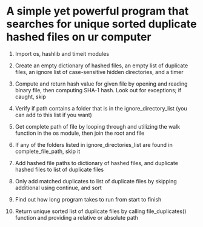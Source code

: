 # A simple yet powerful program that searches for unique sorted duplicate hashed files on ur computer

1. Import os, hashlib and timeit modules

2. Create an empty dictionary of hashed files, an empty list of duplicate files, an ignore list of case-sensitive hidden directories, and a timer

3. Compute and return hash value for given file by opening and reading binary file, then computing SHA-1 hash. Look out for exceptions; if caught, skip

4. Verify if path contains a folder that is in the ignore_directory_list (you can add to this list if you want)

5. Get complete path of file by looping through and utilizing the walk function in the os module, then join the root and file

6. If any of the folders listed in ignore_directories_list are found in complete_file_path, skip it

7. Add hashed file paths to dictionary of hashed files, and duplicate hashed files to list of duplicate files

8. Only add matched duplicates to list of duplicate files by skipping additional using continue, and sort

9. Find out how long program takes to run from start to finish

10. Return unique sorted list of duplicate files by calling file_duplicates() function and providing a relative or absolute path
